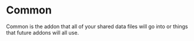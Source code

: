 # Common

Common is the addon that all of your shared data files will go into or things that future addons will all use.
